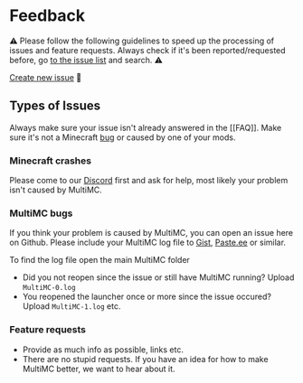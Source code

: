# Feedback

⚠️ Please follow the following guidelines to speed up the processing of issues and feature requests.
Always check if it's been reported/requested before, go [to the issue list](https://github.com/MultiMC/Launcher/issues?q=is%3Aissue) and search. ⚠️ 

[Create new issue](https://github.com/MultiMC/Launcher/issues/new/choose) 🐞

## Types of Issues
Always make sure your issue isn't already answered in the [[FAQ]]. Make sure it's not a Minecraft [bug](https://bugs.mojang.com/browse/MC) or caused by one of your mods.

### Minecraft crashes

Please come to our [Discord](https://discord.gg/multimc) first and ask for help, most likely your problem isn't caused by MultiMC.

### MultiMC bugs
If you think your problem is caused by MultiMC, you can open an issue here on Github. Please include your MultiMC log file to [Gist](https://gist.github.com/), [Paste.ee](https://paste.ee/) or similar.

To find the log file open the main MultiMC folder

 * Did you not reopen since the issue or still have MultiMC running? Upload `MultiMC-0.log`
 * You reopened the launcher once or more since the issue occured? Upload `MultiMC-1.log` etc.

### Feature requests

* Provide as much info as possible, links etc.
* There are no stupid requests. If you have an idea for how to make MultiMC better, we want to hear about it.
